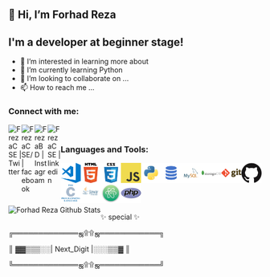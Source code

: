 ## 👋 Hi, I’m Forhad Reza
## I'm a developer at beginner stage!
- 👀 I’m interested in learning more about
- 🌱 I’m currently learning Python
- 💞️ I’m looking to collaborate on ...
- 📫 How to reach me ... 



### Connect with me:

[<img align="left" alt="FrezaCSE | Twitter" width="26px" src="https://cdn.jsdelivr.net/npm/simple-icons@v3/icons/twitter.svg" />][twitter]
[<img align="left" alt="FrezaCSE/ | facebook" width="26px" src="https://cdn.jsdelivr.net/npm/simple-icons@v3/icons/facebook.svg" />][facebook]
[<img align="left" alt="FrezaBD | Instagram" width="26px" src="https://cdn.jsdelivr.net/npm/simple-icons@v3/icons/instagram.svg" />][instagram]
[<img align="left" alt="FrezaCSE | linkedin" width="26px" src="https://cdn.jsdelivr.net/npm/simple-icons@v3/icons/linkedin.svg" />][linkedin]
<br/>


### Languages and Tools:

<img align="left" alt="Visual Studio Code" width="40px" src="https://raw.githubusercontent.com/github/explore/80688e429a7d4ef2fca1e82350fe8e3517d3494d/topics/visual-studio-code/visual-studio-code.png" />
<img align="left" alt="HTML5" width="40px" src="https://raw.githubusercontent.com/github/explore/80688e429a7d4ef2fca1e82350fe8e3517d3494d/topics/html/html.png" />
<img align="left" alt="CSS3" width="40px" src="https://raw.githubusercontent.com/github/explore/80688e429a7d4ef2fca1e82350fe8e3517d3494d/topics/css/css.png" />
<img align="left" alt="JavaScript" width="40px" src="https://raw.githubusercontent.com/github/explore/80688e429a7d4ef2fca1e82350fe8e3517d3494d/topics/javascript/javascript.png" />
<img align="left" alt="python" width="40px" src="https://raw.githubusercontent.com/github/explore/80688e429a7d4ef2fca1e82350fe8e3517d3494d/topics/python/python.png" />
<img align="left" alt="SQL" width="40px" src="https://raw.githubusercontent.com/github/explore/80688e429a7d4ef2fca1e82350fe8e3517d3494d/topics/sql/sql.png" />
<img align="left" alt="MySQL" width="40px" src="https://raw.githubusercontent.com/github/explore/80688e429a7d4ef2fca1e82350fe8e3517d3494d/topics/mysql/mysql.png" />
<img align="left" alt="MongoDB" width="40px" src="https://raw.githubusercontent.com/github/explore/80688e429a7d4ef2fca1e82350fe8e3517d3494d/topics/mongodb/mongodb.png" />
<img align="left" alt="Git" width="40px" src="https://raw.githubusercontent.com/github/explore/80688e429a7d4ef2fca1e82350fe8e3517d3494d/topics/git/git.png" />
<img align="left" alt="GitHub" width="40px" src="https://raw.githubusercontent.com/github/explore/78df643247d429f6cc873026c0622819ad797942/topics/github/github.png" />
<img align="left" alt="HTML5" width="40px" src="https://raw.githubusercontent.com/github/explore/80688e429a7d4ef2fca1e82350fe8e3517d3494d/topics/c/c.png" />
<img align="left" alt="HTML5" width="40px" src="https://raw.githubusercontent.com/github/explore/80688e429a7d4ef2fca1e82350fe8e3517d3494d/topics/java/java.png"/>
<img align="left" alt="HTML5" width="40px" src="https://raw.githubusercontent.com/github/explore/80688e429a7d4ef2fca1e82350fe8e3517d3494d/topics/atom/atom.png"/>
<img align="left" alt="HTML5" width="40px" src="https://raw.githubusercontent.com/github/explore/80688e429a7d4ef2fca1e82350fe8e3517d3494d/topics/php/php.png" />

<br/>
<br/>
<br/>  
<br/>   
<br/> 

<img align="left" alt="Forhad Reza Github Stats" src="https://github-readme-stats.vercel.app/api?username=F-reza&show_icons=true&hide_border=true"/>

  
[twitter]: https://twitter.com/FrezaCSE/
[facebook]: https://www.facebook.com/FrezaCSE/
[instagram]: https://www.instagram.com/F_reza__/
[linkedin]: https://www.linkedin.com/in/FrezaCSE/



✨ special ✨

╔═════════════ஜ۩۩ஜ════════════╗

║ ▓▓▒▒▒░░|          Next_Digit         |░░░▒▒▓  ║

╚═════════════ஜ۩۩ஜ════════════╝
